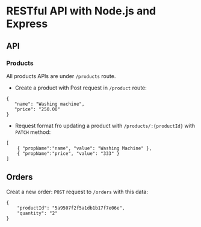 # RESTful API with Node.js and Express


## API

### Products
All products APIs are under `/products` route.

* Create a product with Post request in `/product` route:
 ```
{
	"name": "Washing machine",
	"price": "250.00"
}
```

* Request format fro updating a product with `/products/:{productId}` with `PATCH` method:
```
[
    { "propName":"name", "value": "Washing Machine" },
    { "propName":"price", "value": "333" }
]
```

## Orders
Creat a new order: `POST` request to `/orders` with this data:
```
{
	"productId": "5a9507f2f5a1db1b17f7e06e",
	"quantity": "2"
}
```